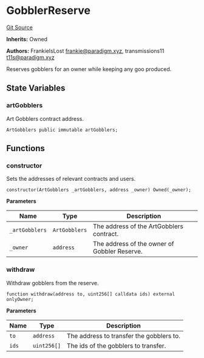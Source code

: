 # GobblerReserve
[Git Source](https://github.com/Utilitycoder/artgobbler-dub/blob/3c22f2fc754088c788fa1c2d53754e6ba88dfed3/src/utils/GobblerReserve.sol)

**Inherits:**
Owned

**Authors:**
FrankieIsLost <frankie@paradigm.xyz>, transmissions11 <t11s@paradigm.xyz>

Reserves gobblers for an owner while keeping any goo produced.


## State Variables
### artGobblers
Art Gobblers contract address.


```solidity
ArtGobblers public immutable artGobblers;
```


## Functions
### constructor

Sets the addresses of relevant contracts and users.


```solidity
constructor(ArtGobblers _artGobblers, address _owner) Owned(_owner);
```
**Parameters**

|Name|Type|Description|
|----|----|-----------|
|`_artGobblers`|`ArtGobblers`|The address of the ArtGobblers contract.|
|`_owner`|`address`|The address of the owner of Gobbler Reserve.|


### withdraw

Withdraw gobblers from the reserve.


```solidity
function withdraw(address to, uint256[] calldata ids) external onlyOwner;
```
**Parameters**

|Name|Type|Description|
|----|----|-----------|
|`to`|`address`|The address to transfer the gobblers to.|
|`ids`|`uint256[]`|The ids of the gobblers to transfer.|


